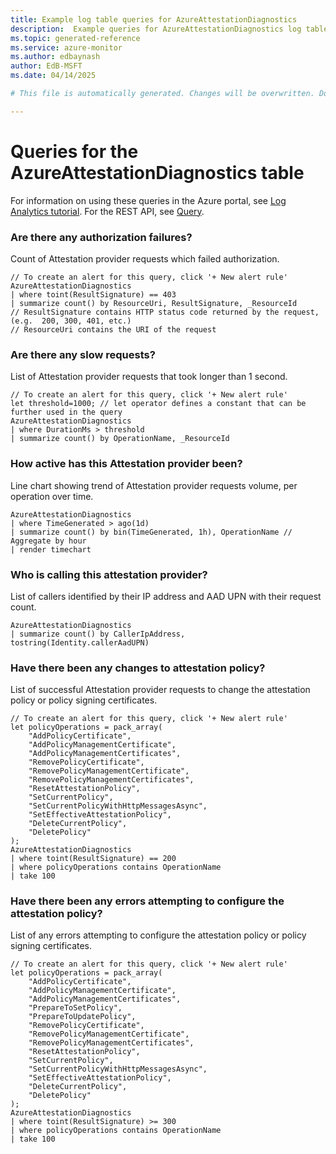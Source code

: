 ```yaml
---
title: Example log table queries for AzureAttestationDiagnostics
description:  Example queries for AzureAttestationDiagnostics log table
ms.topic: generated-reference
ms.service: azure-monitor
ms.author: edbaynash
author: EdB-MSFT
ms.date: 04/14/2025

# This file is automatically generated. Changes will be overwritten. Do not change this file directly. 

---
```


# Queries for the AzureAttestationDiagnostics table

For information on using these queries in the Azure portal, see [Log Analytics tutorial](/azure/azure-monitor/logs/log-analytics-tutorial). For the REST API, see [Query](/rest/api/loganalytics/query).


### Are there any authorization failures?  


Count of Attestation provider requests which failed authorization.  

```query
// To create an alert for this query, click '+ New alert rule'
AzureAttestationDiagnostics
| where toint(ResultSignature) == 403
| summarize count() by ResourceUri, ResultSignature, _ResourceId
// ResultSignature contains HTTP status code returned by the request, (e.g.  200, 300, 401, etc.)
// ResourceUri contains the URI of the request
```



### Are there any slow requests?  


List of Attestation provider requests that took longer than 1 second.  

```query
// To create an alert for this query, click '+ New alert rule'
let threshold=1000; // let operator defines a constant that can be further used in the query
AzureAttestationDiagnostics
| where DurationMs > threshold
| summarize count() by OperationName, _ResourceId
```



### How active has this Attestation provider been?  


Line chart showing trend of Attestation provider requests volume, per operation over time.  

```query
AzureAttestationDiagnostics
| where TimeGenerated > ago(1d)
| summarize count() by bin(TimeGenerated, 1h), OperationName // Aggregate by hour
| render timechart
```



### Who is calling this attestation provider?  


List of callers identified by their IP address and AAD UPN with their request count.  

```query
AzureAttestationDiagnostics
| summarize count() by CallerIpAddress, tostring(Identity.callerAadUPN)
```



### Have there been any changes to attestation policy?  


List of successful Attestation provider requests to change the attestation policy or policy signing certificates.  

```query
// To create an alert for this query, click '+ New alert rule'
let policyOperations = pack_array(
    "AddPolicyCertificate",
    "AddPolicyManagementCertificate",
    "AddPolicyManagementCertificates",
    "RemovePolicyCertificate",
    "RemovePolicyManagementCertificate",
    "RemovePolicyManagementCertificates",
    "ResetAttestationPolicy",
    "SetCurrentPolicy",
    "SetCurrentPolicyWithHttpMessagesAsync",
    "SetEffectiveAttestationPolicy",
    "DeleteCurrentPolicy",
    "DeletePolicy"
);
AzureAttestationDiagnostics
| where toint(ResultSignature) == 200
| where policyOperations contains OperationName
| take 100
```



### Have there been any errors attempting to configure the attestation policy?  


List of any errors attempting to configure the attestation policy or policy signing certificates.  

```query
// To create an alert for this query, click '+ New alert rule'
let policyOperations = pack_array(
    "AddPolicyCertificate",
    "AddPolicyManagementCertificate",
    "AddPolicyManagementCertificates",
    "PrepareToSetPolicy",
    "PrepareToUpdatePolicy",
    "RemovePolicyCertificate",
    "RemovePolicyManagementCertificate",
    "RemovePolicyManagementCertificates",
    "ResetAttestationPolicy",
    "SetCurrentPolicy",
    "SetCurrentPolicyWithHttpMessagesAsync",
    "SetEffectiveAttestationPolicy",
    "DeleteCurrentPolicy",
    "DeletePolicy"
);
AzureAttestationDiagnostics
| where toint(ResultSignature) >= 300
| where policyOperations contains OperationName
| take 100
```


